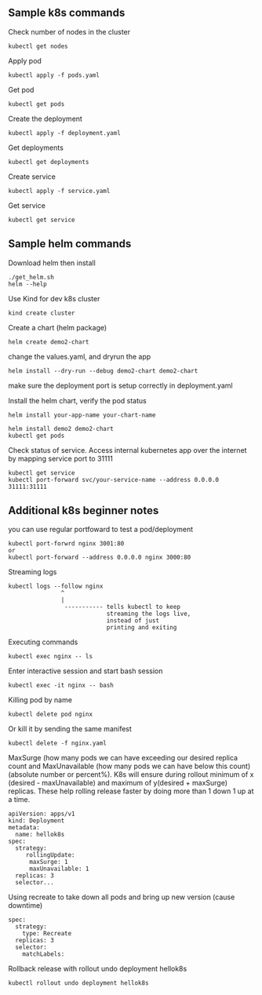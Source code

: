 ## Sample k8s commands
Check number of nodes in the cluster
```
kubectl get nodes
```

Apply pod
```
kubectl apply -f pods.yaml
```

Get pod
```
kubectl get pods
```

Create the deployment
```
kubectl apply -f deployment.yaml
```

Get deployments
```
kubectl get deployments
```

Create service
```
kubectl apply -f service.yaml
```

Get service
```
kubectl get service
```

## Sample helm commands
Download helm then install
```
./get_helm.sh
helm --help
```

Use Kind for dev k8s cluster
```
kind create cluster
```

Create a chart (helm package)
```
helm create demo2-chart
```

change the values.yaml, and dryrun the app
```
helm install --dry-run --debug demo2-chart demo2-chart
```

make sure the deployment port is setup correctly in deployment.yaml

Install the helm chart, verify the pod status
```
helm install your-app-name your-chart-name
```
```
helm install demo2 demo2-chart
kubectl get pods
```

Check status of service. Access internal kubernetes app over the internet by mapping service port to 31111
```
kubectl get service
kubectl port-forward svc/your-service-name --address 0.0.0.0 31111:31111
```

## Additional k8s beginner notes
you can use regular portfoward to test a pod/deployment
```
kubectl port-forwrd nginx 3001:80
or
kubectl port-forward --address 0.0.0.0 nginx 3000:80 
```

Streaming logs
```
kubectl logs --follow nginx
               ^        
               |        
                ----------- tells kubectl to keep
                            streaming the logs live,
                            instead of just
                            printing and exiting 
```

Executing commands
```
kubectl exec nginx -- ls
```
Enter interactive session and start bash session
```
kubectl exec -it nginx -- bash
```
Killing pod by name
```
kubectl delete pod nginx
```
Or kill it by sending the same manifest
```
kubectl delete -f nginx.yaml
```

MaxSurge (how many pods we can have exceeding our desired replica count
and MaxUnavailable (how many pods we can have below this count) (absolute number or percent%). K8s will ensure during rollout minimum of x (desired - maxUnavailable) and maximum of y(desired + maxSurge) replicas.
These help rolling release faster by doing more than 1 down 1 up at a time.
```
apiVersion: apps/v1
kind: Deployment
metadata:
  name: hellok8s
spec:
  strategy:
     rollingUpdate:
      maxSurge: 1
      maxUnavailable: 1
  replicas: 3
  selector...
```

Using recreate to take down all pods and bring up new version (cause downtime)
```
spec:
  strategy:
    type: Recreate
  replicas: 3
  selector:
    matchLabels:
```

Rollback release with rollout undo deployment hellok8s
```
kubectl rollout undo deployment hellok8s
```